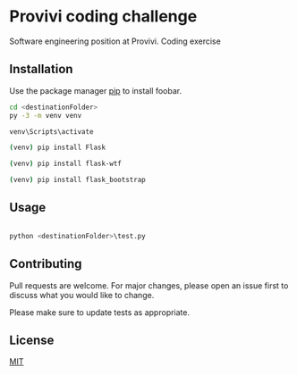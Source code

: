 # Provivi coding challenge

Software engineering position at Provivi.
Coding exercise

## Installation

Use the package manager [pip](https://pip.pypa.io/en/stable/) to install foobar.

```bash
cd <destinationFolder>
py -3 -m venv venv

venv\Scripts\activate

(venv) pip install Flask

(venv) pip install flask-wtf

(venv) pip install flask_bootstrap

```

## Usage

```python

python <destinationFolder>\test.py

```

## Contributing
Pull requests are welcome. For major changes, please open an issue first to discuss what you would like to change.

Please make sure to update tests as appropriate.

## License
[MIT](https://choosealicense.com/licenses/mit/)
